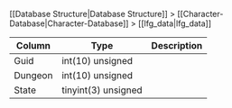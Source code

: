 [[Database Structure|Database Structure]] > [[Character-Database|Character-Database]] > [[lfg_data|lfg_data]]

Column | Type | Description
--- | --- | ---
Guid | int(10) unsigned | 
Dungeon | int(10) unsigned | 
State | tinyint(3) unsigned | 
